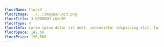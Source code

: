 ```yaml
---
floorName: floor4
floorImage: ../../Images/unit.png
floorTitle: 3-BEDROOM LUXURY
floorType: 4
floorInfo: Lorem ipsum dolor sit amet, consectetur adipiscing elit, lorem ipsum, dolor sit amet
floorSpace: 142.50
floorPrice: 136,500
---
```

